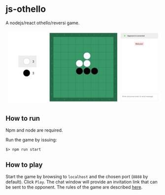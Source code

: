 # js-othello
A nodejs/react othello/reversi game.

![Screenshot](screenshot.png "othello-js screenshot")

## How to run
Npm and node are required.

Run the game by issuing:

    $> npm run start

## How to play
Start the game by browsing to `localhost` and the chosen port (`8888` by default).
Click `Play`. The chat window will provide an invitation link that can be sent
to the opponent. The rules of the game are described [here](https://en.wikipedia.org/wiki/Reversi#Rules).


